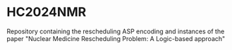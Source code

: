 # HC2024NMR
Repository containing the rescheduling ASP encoding and instances of the paper "Nuclear Medicine Rescheduling Problem: A Logic-based approach"
